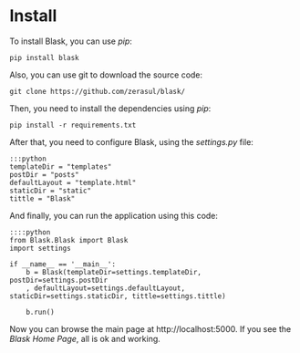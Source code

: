 # Install

To install Blask, you can use _pip_:

```pip install blask```

Also, you can use git to download the source code:

```git clone https://github.com/zerasul/blask/```

Then, you need to install the dependencies using _pip_:

```pip install -r requirements.txt```

After that, you need to configure Blask, using the _settings.py_ file:

    :::python
    templateDir = "templates"
    postDir = "posts"
    defaultLayout = "template.html"
    staticDir = "static"
    tittle = "Blask"

And finally, you can run the application using this code:

    ::::python
    from Blask.Blask import Blask
    import settings

    if __name__ == '__main__':
        b = Blask(templateDir=settings.templateDir, postDir=settings.postDir
        , defaultLayout=settings.defaultLayout, staticDir=settings.staticDir, tittle=settings.tittle)
        
        b.run()

Now you can browse the main page at http://localhost:5000. If you see the *Blask Home Page*, all is ok and working.
